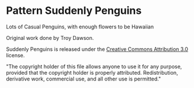 # Pattern Suddenly Penguins

Lots of Casual Penguins, with enough flowers to be Hawaiian

Original work done by Troy Dawson.

Suddenly Penguins is released under the <a href="http://creativecommons.org/licenses/by/3.0/"> Creative Commons Attribution 3.0 </a> license.

"The copyright holder of this file allows anyone to use it for any purpose, provided that the copyright holder is properly attributed. Redistribution, derivative work, commercial use, and all other use is permitted."
